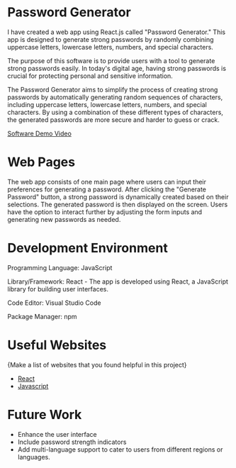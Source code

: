 # Password Generator

I have created a web app using React.js called "Password Generator." This app is designed to generate strong passwords by randomly combining uppercase letters, lowercase letters, numbers, and special characters.

The purpose of this software is to provide users with a tool to generate strong passwords easily. In today's digital age, having strong passwords is crucial for protecting personal and sensitive information.

The Password Generator aims to simplify the process of creating strong passwords by automatically generating random sequences of characters, including uppercase letters, lowercase letters, numbers, and special characters. By using a combination of these different types of characters, the generated passwords are more secure and harder to guess or crack.


[Software Demo Video](http://youtube.link.goes.here)

# Web Pages

The web app consists of one main page where users can input their preferences for generating a password. After clicking the "Generate Password" button, a strong password is dynamically created based on their selections. The generated password is then displayed on the screen. Users have the option to interact further by adjusting the form inputs and generating new passwords as needed. 

# Development Environment

Programming Language: JavaScript

Library/Framework: React - The app is developed using React, a JavaScript library for building user interfaces.

Code Editor: Visual Studio Code 

Package Manager: npm

# Useful Websites

{Make a list of websites that you found helpful in this project}
* [React](https://react.dev/)
* [Javascript](https://www.javascript.com/)

# Future Work


* Enhance the user interface 
* Include password strength indicators
* Add multi-language support to cater to users from different regions or languages.
